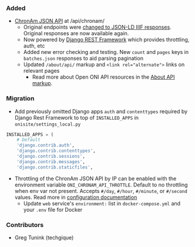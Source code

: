 ### Added
- [ChronAm JSON API] at /api/chronam/
  - Original endpoints were [changed to JSON-LD IIIF
    responses](https://github.com/open-oni/open-oni/pull/127). Original
    responses are now available again.
  - Now powered by [Django REST Framework] which provides throttling, auth, etc
  - Added new error checking and testing. New `count` and `pages` keys
    in `batches.json` responses to aid parsing pagination
  - Updated `/about/api/` markup and `<link rel="alternate">` links
    on relevant pages
    - Read more about Open ONI API resources in the [About API
      markup](/core/templates/about_api.html).

[ChronAm JSON API]: https://chroniclingamerica.loc.gov/about/api/#json-views
[Django Rest Framework]: https://www.django-rest-framework.org/

### Migration
- Add previously omitted Django apps `auth` and `contenttypes`
  required by Django Rest Framework
  to top of `INSTALLED_APPS` in `onisite/settings_local.py`

```python
INSTALLED_APPS = (
    # Default
    'django.contrib.auth',
    'django.contrib.contenttypes',
    'django.contrib.sessions',
    'django.contrib.messages',
    'django.contrib.staticfiles',
```

- Throttling of the ChronAm JSON API by IP can be enabled with the environment
  variable `ONI_CHRONAM_API_THROTTLE`. Default to no throttling when env var
  not present. Accepts `#/day`, `#/hour`, `#/minute`, or `#/second` values.
  Read more in [configuration
  documentation](/docs/customization/configuration.md#onisitesettings_basepy)
  - Update `web` service's `environment:` list in `docker-compose.yml` and your
    `.env` file for Docker

### Contributors
- Greg Tunink (techgique)
